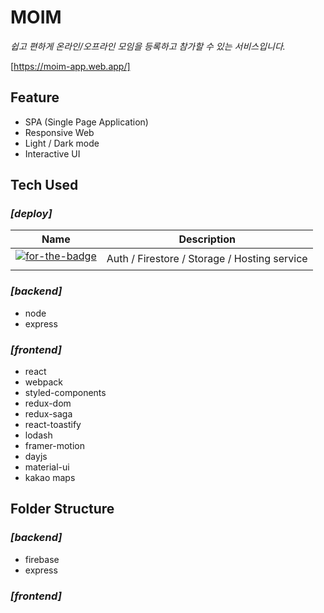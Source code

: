 # **MOIM**
*쉽고 편하게 온라인/오프라인 모임을 등록하고 참가할 수 있는 서비스입니다.*

[https://moim-app.web.app/]

## **Feature**
- SPA (Single Page Application)
- Responsive Web
- Light / Dark mode
- Interactive UI  
 
## **Tech Used**
### *[deploy]*
| Name | Description |
|:---:|:---:|
|<a href="https://github.com/firebase/firebase-js-sdk" target="blank" style="display:block;height:28px"><img alt="for-the-badge" src="https://img.shields.io/badge/firebase-v8.3.1-FFCA28?logo=firebase&amp;style=for-the-badge"></a> | Auth / Firestore / Storage / Hosting service |

### *[backend]*
- node
- express
### *[frontend]*
- react
- webpack
- styled-components
- redux-dom
- redux-saga
- react-toastify
- lodash
- framer-motion
- dayjs
- material-ui
- kakao maps

## **Folder Structure**
### *[backend]*
- firebase
- express
### *[frontend]*
